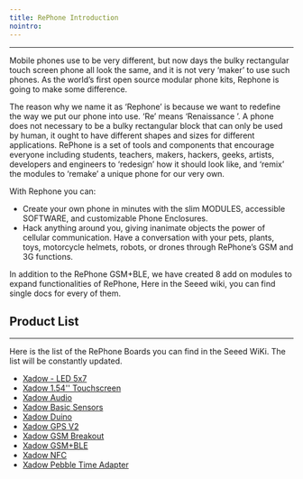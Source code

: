 ```yaml
---
title: RePhone Introduction
nointro:
---
```


---
Mobile phones use to be very different, but now days the bulky rectangular touch screen phone all look the same, and it is not very ‘maker’ to use such phones. As the world’s first open source modular phone kits, Rephone is going to make some difference.

The reason why we name it as ‘Rephone’ is because we want to redefine the way we put our phone into use. ‘Re’ means ‘Renaissance ’. A phone does not necessary to be a bulky rectangular block that can only be used by human, it ought to have different shapes and sizes for different applications. RePhone is a set of tools and components that encourage everyone including students, teachers, makers, hackers, geeks, artists, developers and engineers to ‘redesign’ how it should look like, and ‘remix’ the modules to ‘remake’ a unique phone for our very own.

With Rephone you can:

- 	Create your own phone in minutes with the slim MODULES, accessible SOFTWARE, and customizable Phone Enclosures.
- Hack anything around you, giving inanimate objects the power of cellular communication. Have a conversation with your pets, plants, toys, motorcycle helmets, robots, or drones through RePhone’s GSM and 3G functions.

In addition to the RePhone GSM+BLE, we have created 8 add on modules to expand functionalities of RePhone, Here in the Seeed wiki, you can find single docs for every of them.

## Product List
---

Here is the list of the RePhone Boards you can find in the Seeed WiKi. The list will be constantly updated.

- [Xadow - LED 5x7](/Xadow_LED_5x7/)
- [Xadow 1.54&#39;&#39; Touchscreen](/Xadow_1.54_inch_Touchscreen/)
- [Xadow Audio](/Xadow_Audio/)
- [Xadow Basic Sensors](/Xadow_Basic_Sensors/)
- [Xadow Duino](/Xadow_Duino/)
- [Xadow GPS V2](/Xadow_GPS_V2/)
- [Xadow GSM Breakout](/Xadow_GSM_Breakout/)
- [Xadow GSM&#43;BLE](/Xadow_GSMPlusBLE/)
- [Xadow NFC](/Xadow_NFC/)
- [Xadow Pebble Time Adapter](/Xadow_Pebble_Time_Adapter/)
